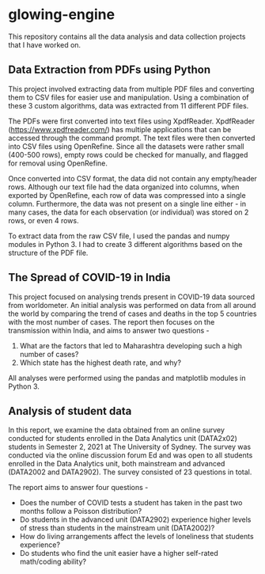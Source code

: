 # glowing-engine

This repository contains all the data analysis and data collection projects that I have worked on.

## Data Extraction from PDFs using Python

This project involved extracting data from multiple PDF files and converting them to CSV files for easier use and manipulation. Using a combination of these 3 custom algorithms, data was extracted from 11 different PDF files.

The PDFs were first converted into text files using XpdfReader. XpdfReader (https://www.xpdfreader.com/) has multiple applications that can be accessed through the command prompt. The text files were then converted into CSV files using OpenRefine. Since all the datasets were rather small (400-500 rows), empty rows could be checked for manually, and flagged for removal using OpenRefine.

Once converted into CSV format, the data did not contain any empty/header rows. Although our text file had the data organized into columns, when exported by OpenRefine, each row of data was compressed into a single column. Furthermore, the data was not present on a single line either - in many cases, the data for each observation (or individual) was stored on 2 rows, or even 4 rows.

To extract data from the raw CSV file, I used the pandas and numpy modules in Python 3. I had to create 3 different algorithms based on the structure of the PDF file.

## The Spread of COVID-19 in India

This project focused on analysing trends present in COVID-19 data sourced from worldometer. An initial analysis was performed on data from all around the world by comparing the trend of cases and deaths in the top 5 countries with the most number of cases. The report then focuses on the transmission within India, and aims to answer two questions -

1. What are the factors that led to Maharashtra developing such a high number of cases?
2. Which state has the highest death rate, and why?

All analyses were performed using the pandas and matplotlib modules in Python 3.

## Analysis of student data

In this report, we examine the data obtained from an online survey conducted for students enrolled in the Data Analytics unit (DATA2x02) students in Semester 2, 2021 at The University of Sydney. The survey was conducted via the online discussion forum Ed and was open to all students enrolled in the Data Analytics unit, both mainstream and advanced (DATA2002 and DATA2902). The survey consisted of 23 questions in total.

The report aims to answer four questions - 

* Does the number of COVID tests a student has taken in the past two months follow a Poisson distribution?
* Do students in the advanced unit (DATA2902) experience higher levels of stress than students in the mainstream unit (DATA2002)?
* How do living arrangements affect the levels of loneliness that students experience?
* Do students who find the unit easier have a higher self-rated math/coding ability?
